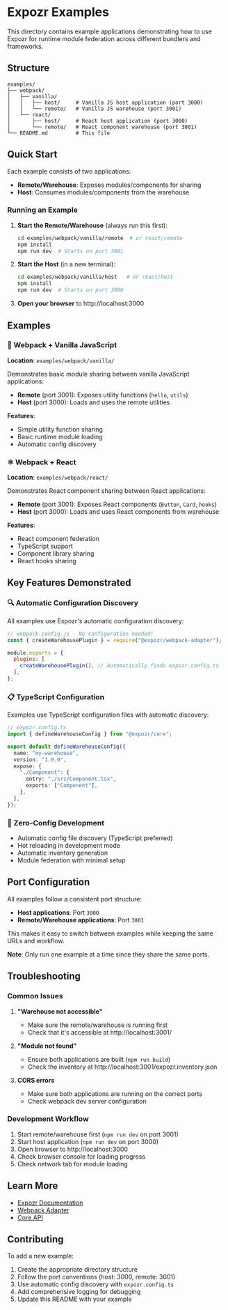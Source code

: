 # Expozr Examples

This directory contains example applications demonstrating how to use Expozr for runtime module federation across different bundlers and frameworks.

## Structure

```
examples/
├── webpack/
│   ├── vanilla/
│   │   ├── host/     # Vanilla JS host application (port 3000)
│   │   └── remote/   # Vanilla JS warehouse (port 3001)
│   └── react/
│       ├── host/     # React host application (port 3000)
│       └── remote/   # React component warehouse (port 3001)
└── README.md         # This file
```

## Quick Start

Each example consists of two applications:

- **Remote/Warehouse**: Exposes modules/components for sharing
- **Host**: Consumes modules/components from the warehouse

### Running an Example

1. **Start the Remote/Warehouse** (always run this first):

   ```bash
   cd examples/webpack/vanilla/remote  # or react/remote
   npm install
   npm run dev  # Starts on port 3001
   ```

2. **Start the Host** (in a new terminal):

   ```bash
   cd examples/webpack/vanilla/host   # or react/host
   npm install
   npm run dev  # Starts on port 3000
   ```

3. **Open your browser** to http://localhost:3000

## Examples

### 🔧 Webpack + Vanilla JavaScript

**Location**: `examples/webpack/vanilla/`

Demonstrates basic module sharing between vanilla JavaScript applications:

- **Remote** (port 3001): Exposes utility functions (`hello`, `utils`)
- **Host** (port 3000): Loads and uses the remote utilities

**Features**:

- Simple utility function sharing
- Basic runtime module loading
- Automatic config discovery

### ⚛️ Webpack + React

**Location**: `examples/webpack/react/`

Demonstrates React component sharing between React applications:

- **Remote** (port 3001): Exposes React components (`Button`, `Card`, `hooks`)
- **Host** (port 3000): Loads and uses React components from warehouse

**Features**:

- React component federation
- TypeScript support
- Component library sharing
- React hooks sharing

## Key Features Demonstrated

### 🔍 Automatic Configuration Discovery

All examples use Expozr's automatic configuration discovery:

```javascript
// webpack.config.js - No configuration needed!
const { createWarehousePlugin } = require("@expozr/webpack-adapter");

module.exports = {
  plugins: [
    createWarehousePlugin(), // Automatically finds expozr.config.ts
  ],
};
```

### 📋 TypeScript Configuration

Examples use TypeScript configuration files with automatic discovery:

```typescript
// expozr.config.ts
import { defineWarehouseConfig } from "@expozr/core";

export default defineWarehouseConfig({
  name: "my-warehouse",
  version: "1.0.0",
  expose: {
    "./Component": {
      entry: "./src/Component.tsx",
      exports: ["Component"],
    },
  },
});
```

### 🚀 Zero-Config Development

- Automatic config file discovery (TypeScript preferred)
- Hot reloading in development mode
- Automatic inventory generation
- Module federation with minimal setup

## Port Configuration

All examples follow a consistent port structure:

- **Host applications**: Port `3000`
- **Remote/Warehouse applications**: Port `3001`

This makes it easy to switch between examples while keeping the same URLs and workflow.

**Note**: Only run one example at a time since they share the same ports.

## Troubleshooting

### Common Issues

1. **"Warehouse not accessible"**
   - Make sure the remote/warehouse is running first
   - Check that it's accessible at http://localhost:3001/

2. **"Module not found"**
   - Ensure both applications are built (`npm run build`)
   - Check the inventory at http://localhost:3001/expozr.inventory.json

3. **CORS errors**
   - Make sure both applications are running on the correct ports
   - Check webpack dev server configuration

### Development Workflow

1. Start remote/warehouse first (`npm run dev` on port 3001)
2. Start host application (`npm run dev` on port 3000)
3. Open browser to http://localhost:3000
4. Check browser console for loading progress
5. Check network tab for module loading

## Learn More

- [Expozr Documentation](../docs/)
- [Webpack Adapter](../packages/adapters/webpack/)
- [Core API](../packages/core/)

## Contributing

To add a new example:

1. Create the appropriate directory structure
2. Follow the port conventions (host: 3000, remote: 3001)
3. Use automatic config discovery with `expozr.config.ts`
4. Add comprehensive logging for debugging
5. Update this README with your example
